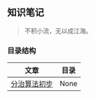 ## 知识笔记

> 不积小流，无以成江海。

### 目录结构
|       文章       |        目录       |
|:----------------:|:----------------:|
| [分治算法初步][1] |  None            |




[1]: 分治算法初步.md